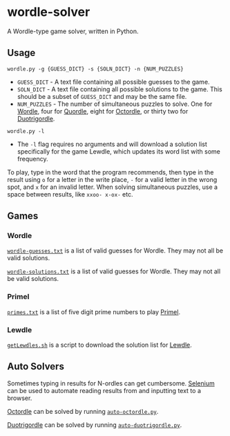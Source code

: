# wordle-solver
A Wordle-type game solver, written in Python.

## Usage

`wordle.py -g {GUESS_DICT} -s {SOLN_DICT} -n {NUM_PUZZLES}`

* `GUESS_DICT` - A text file containing all possible guesses to the game.
* `SOLN_DICT` - A text file containing all possible solutions to the game. This should be a subset of `GUESS_DICT` and may be the same file.
* `NUM_PUZZLES` - The number of simultaneous puzzles to solve. One for [Wordle](https://www.nytimes.com/games/wordle/index.html), four for [Quordle](https://www.quordle.com), eight for [Octordle](https://octordle.com), or thirty two for [Duotrigordle](https://duotrigordle.com/).

`wordle.py -l`

* The `-l` flag requires no arguments and will download a solution list specifically for the game Lewdle, which updates its word list with some frequency.

To play, type in the word that the program recommends, then type in the result using `o` for a letter in the write place, `-` for a valid letter in the wrong spot, and `x` for an invalid letter. When solving simultaneous puzzles, use a space between results, like `xxoo- x-ox-` etc. 

## Games

### Wordle

[`wordle-guesses.txt`](/wordle-guesses.txt) is a list of valid guesses for Wordle. They may not all be valid solutions.

[`wordle-solutions.txt`](/wordle-solutions.txt) is a list of valid guesses for Wordle. They may not all be valid solutions.

### Primel

[`primes.txt`](/primes.txt) is a list of five digit prime numbers to play [Primel](https://converged.yt/primel/).

### Lewdle

[`getLewdles.sh`](/getLewdles.sh) is a script to download the solution list for [Lewdle](https://www.lewdlegame.com/).

## Auto Solvers

Sometimes typing in results for N-ordles can get cumbersome. [Selenium](https://selenium-python.readthedocs.io/) can be used to automate reading results from and inputting text to a browser.

[Octordle](https://octordle.com) can be solved by running [`auto-octordle.py`](/auto-octordle.py).

[Duotrigordle](https://duotrigordle.com/) can be solved by running [`auto-duotrigordle.py`](/auto-duotrigordle.py).
